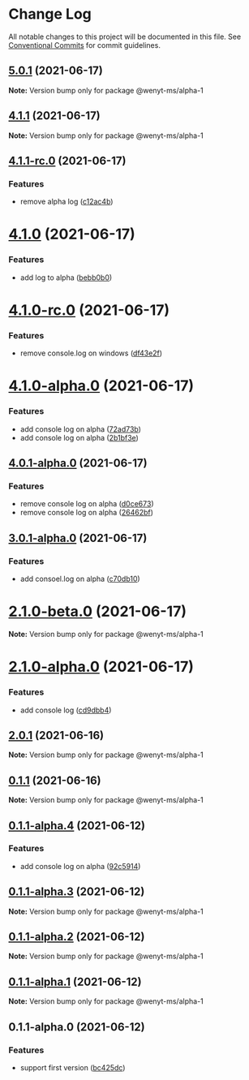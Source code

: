 # Change Log

All notable changes to this project will be documented in this file.
See [Conventional Commits](https://conventionalcommits.org) for commit guidelines.

## [5.0.1](https://github.com/wenytang-ms-123/TestAction/compare/@wenyt-ms/alpha-1@4.1.1...@wenyt-ms/alpha-1@5.0.1) (2021-06-17)

**Note:** Version bump only for package @wenyt-ms/alpha-1





## [4.1.1](https://github.com/wenytang-ms-123/TestAction/compare/@wenyt-ms/alpha-1@4.1.1-rc.0...@wenyt-ms/alpha-1@4.1.1) (2021-06-17)

**Note:** Version bump only for package @wenyt-ms/alpha-1





## [4.1.1-rc.0](https://github.com/wenytang-ms-123/TestAction/compare/@wenyt-ms/alpha-1@4.1.0...@wenyt-ms/alpha-1@4.1.1-rc.0) (2021-06-17)


### Features

* remove alpha log ([c12ac4b](https://github.com/wenytang-ms-123/TestAction/commit/c12ac4b8dcd460e89b480c9bba96f2e273ce86c5))





# [4.1.0](https://github.com/wenytang-ms-123/TestAction/compare/@wenyt-ms/alpha-1@4.1.0-rc.0...@wenyt-ms/alpha-1@4.1.0) (2021-06-17)


### Features

* add log to alpha ([bebb0b0](https://github.com/wenytang-ms-123/TestAction/commit/bebb0b088f14aae300d978f59de0fd98c3dd3d27))





# [4.1.0-rc.0](https://github.com/wenytang-ms-123/TestAction/compare/@wenyt-ms/alpha-1@4.1.0-alpha.0...@wenyt-ms/alpha-1@4.1.0-rc.0) (2021-06-17)


### Features

* remove console.log on windows ([df43e2f](https://github.com/wenytang-ms-123/TestAction/commit/df43e2f700955afbd19437321f1c0fbd360ff3a3))





# [4.1.0-alpha.0](https://github.com/wenytang-ms-123/TestAction/compare/@wenyt-ms/alpha-1@4.0.1-alpha.0...@wenyt-ms/alpha-1@4.1.0-alpha.0) (2021-06-17)


### Features

* add console log on alpha ([72ad73b](https://github.com/wenytang-ms-123/TestAction/commit/72ad73b0f5eb4c7618729db53a7475eff53bdca5))
* add console log on alpha ([2b1bf3e](https://github.com/wenytang-ms-123/TestAction/commit/2b1bf3e1dc530d8dcad7bad07c51e6999ee11d0b))





## [4.0.1-alpha.0](https://github.com/wenytang-ms-123/TestAction/compare/@wenyt-ms/alpha-1@3.0.1-alpha.0...@wenyt-ms/alpha-1@4.0.1-alpha.0) (2021-06-17)


### Features

* remove console log on alpha ([d0ce673](https://github.com/wenytang-ms-123/TestAction/commit/d0ce67350406e9073e74a5c5ad1fb1cf20af35bb))
* remove console log on alpha ([26462bf](https://github.com/wenytang-ms-123/TestAction/commit/26462bf1e735bbb6e15d3fa76908a96a900f30cd))





## [3.0.1-alpha.0](https://github.com/wenytang-ms-123/TestAction/compare/@wenyt-ms/alpha-1@2.1.0-beta.0...@wenyt-ms/alpha-1@3.0.1-alpha.0) (2021-06-17)


### Features

* add consoel.log on alpha ([c70db10](https://github.com/wenytang-ms-123/TestAction/commit/c70db10155883aabe7e022f94529f5b73c8cd165))





# [2.1.0-beta.0](https://github.com/wenytang-ms-123/TestAction/compare/@wenyt-ms/alpha-1@2.1.0-alpha.0...@wenyt-ms/alpha-1@2.1.0-beta.0) (2021-06-17)

**Note:** Version bump only for package @wenyt-ms/alpha-1





# [2.1.0-alpha.0](https://github.com/wenytang-ms-123/TestAction/compare/@wenyt-ms/alpha-1@2.0.1...@wenyt-ms/alpha-1@2.1.0-alpha.0) (2021-06-17)


### Features

* add console log ([cd9dbb4](https://github.com/wenytang-ms-123/TestAction/commit/cd9dbb4b38a93b157d1e7a31a47ce5392ab24b1d))





## [2.0.1](https://github.com/wenytang-ms-123/TestAction/compare/@wenyt-ms/alpha-1@0.1.1...@wenyt-ms/alpha-1@2.0.1) (2021-06-16)

**Note:** Version bump only for package @wenyt-ms/alpha-1





## [0.1.1](https://github.com/wenytang-ms-123/TestAction/compare/@wenyt-ms/alpha-1@0.1.1-alpha.4...@wenyt-ms/alpha-1@0.1.1) (2021-06-16)

**Note:** Version bump only for package @wenyt-ms/alpha-1





## [0.1.1-alpha.4](https://github.com/wenytang-ms-123/TestAction/compare/@wenyt-ms/alpha-1@0.1.1-alpha.3...@wenyt-ms/alpha-1@0.1.1-alpha.4) (2021-06-12)


### Features

* add console log on alpha ([92c5914](https://github.com/wenytang-ms-123/TestAction/commit/92c5914f896a09223ee4c712c5f1172236adcaef))





## [0.1.1-alpha.3](https://github.com/wenytang-ms-123/TestAction/compare/@wenyt-ms/alpha-1@0.1.1-alpha.2...@wenyt-ms/alpha-1@0.1.1-alpha.3) (2021-06-12)

**Note:** Version bump only for package @wenyt-ms/alpha-1





## [0.1.1-alpha.2](https://github.com/wenytang-ms-123/TestAction/compare/@wenyt-ms/alpha-1@0.1.1-alpha.1...@wenyt-ms/alpha-1@0.1.1-alpha.2) (2021-06-12)

**Note:** Version bump only for package @wenyt-ms/alpha-1





## [0.1.1-alpha.1](https://github.com/wenytang-ms-123/TestAction/compare/@wenyt-ms/alpha-1@0.1.1-alpha.0...@wenyt-ms/alpha-1@0.1.1-alpha.1) (2021-06-12)

**Note:** Version bump only for package @wenyt-ms/alpha-1





## 0.1.1-alpha.0 (2021-06-12)


### Features

* support first version ([bc425dc](https://github.com/wenytang-ms-123/TestAction/commit/bc425dc45e9241156b1e2af5dcae65cd2df2b57c))
